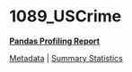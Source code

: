 # 1089_USCrime

[**Pandas Profiling Report**](../docs_sources/profile/1089_USCrime.html)

[Metadata](metadata.yaml) | [Summary Statistics](summary_stats.csv)

